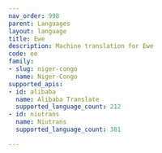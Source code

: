 ```yaml
---
nav_order: 998
parent: Languages
layout: language
title: Ewe
description: Machine translation for Ewe
code: ee
family:
- slug: niger-congo
  name: Niger-Congo
supported_apis:
- id: alibaba
  name: Alibaba Translate
  supported_language_count: 212
- id: niutrans
  name: Niutrans
  supported_language_count: 381

---
```


